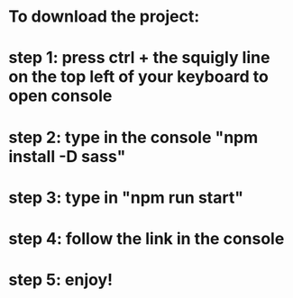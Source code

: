 # To download the project:
# step 1: press ctrl + the squigly line on the top left of your keyboard to open console
# step 2: type in the console "npm install -D sass"
# step 3: type in "npm run start"
# step 4: follow the link in the console
# step 5: enjoy!

 


 
